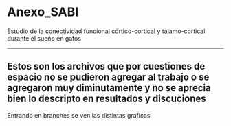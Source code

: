 # Anexo_SABI
Estudio de la conectividad funcional córtico-cortical y tálamo-cortical durante el sueño en gatos


--------------------------------------------------------------------------------------
Estos son los archivos que por cuestiones de espacio no se pudieron agregar al trabajo o se agregaron muy diminutamente y no se aprecia bien lo descripto en resultados y discuciones
------
Entrando en branches se ven las distintas graficas
